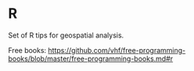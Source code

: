 # R

Set of R tips for geospatial analysis.

Free books: https://github.com/vhf/free-programming-books/blob/master/free-programming-books.md#r

